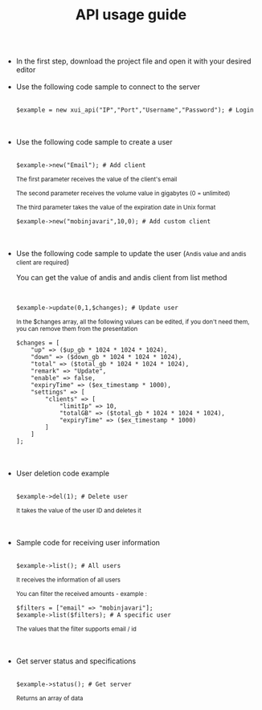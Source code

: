 <div align="center">
    <h1>API usage guide</h1>
</div><br><br>

<div align="left">
    <ul>
        <li>In the first step, download the project file and open it with your desired editor</li><br>
        <li>Use the following code sample to connect to the server</li><br>
        <pre><code>$example = new xui_api("IP","Port","Username","Password"); # Login</code></pre><br><br>
        <li>Use the following code sample to create a user</li><br>
        <pre><code>$example->new("Email"); # Add client </code></pre>
        <p><sub>The first parameter receives the value of the client's email</sub></p>
        <p><sub>The second parameter receives the volume value in gigabytes (0 = unlimited)</sub></p>
        <p><sub>The third parameter takes the value of the expiration date in Unix format</sub></p>
        <pre><code>$example->new("mobinjavari",10,0); # Add custom client </code></pre><br><br>
        <li>Use the following code sample to update the user (<small>Andis value and andis client are required</small>)</li>
        <p>You can get the value of andis and andis client from list method</p><br>
        <pre><code>$example->update(0,1,$changes); # Update user</code></pre>
        <p><sub>In the $changes array, all the following values can be edited, if you don't need them, you can remove them from the presentation</sub></p>
        <pre><code>$changes = [
    "up" => ($up_gb * 1024 * 1024 * 1024),
    "down" => ($down_gb * 1024 * 1024 * 1024),
    "total" => ($total_gb * 1024 * 1024 * 1024),
    "remark" => "Update",
    "enable" => false,
    "expiryTime" => ($ex_timestamp * 1000),
    "settings" => [
        "clients" => [
            "limitIp" => 10,
            "totalGB" => ($total_gb * 1024 * 1024 * 1024),
            "expiryTime" => ($ex_timestamp * 1000)
        ]
    ]
];</code></pre><br><br>
        <li>User deletion code example</li><br>
        <pre><code>$example->del(1); # Delete user</code></pre>
        <p><sub>It takes the value of the user ID and deletes it</sub></p><br><br>
        <li>Sample code for receiving user information</li><br>
        <pre><code>$example->list(); # All users</code></pre>
        <p><sub>It receives the information of all users</sub></p>
        <p><sub>You can filter the received amounts - example :</sub></p>
        <pre><code>$filters = ["email" => "mobinjavari"];
$example->list($filters); # A specific user</code></pre>
        <p><sub>The values that the filter supports email / id</sub></p><br><br>
        <li>Get server status and specifications</li><br>
        <pre><code>$example->status(); # Get server</code></pre>
        <p><sub>Returns an array of data</sub></p>
    </ul>
</div>
